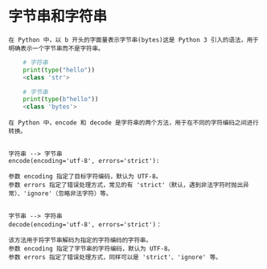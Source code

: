 # 字节串和字符串

    在 Python 中，以 b 开头的字面量表示字节串(bytes)这是 Python 3 引入的语法，用于明确表示一个字节串而不是字符串。
```py
    # 字符串
    print(type("hello"))
    <class 'str'>

    # 字节串
    print(type(b"hello"))
    <class 'bytes'>
```
    在 Python 中，encode 和 decode 是字符串的两个方法，用于在不同的字符编码之间进行转换。

    
    字符串 --> 字节串
    encode(encoding='utf-8', errors='strict'):

    参数 encoding 指定了目标字符编码，默认为 UTF-8。
    参数 errors 指定了错误处理方式，常见的有 'strict'（默认，遇到非法字符时抛出异常）、'ignore'（忽略非法字符）等。


    字节串 --> 字符串
    decode(encoding='utf-8', errors='strict')：

    该方法用于将字节串解码为指定的字符编码的字符串。
    参数 encoding 指定了字节串的字符编码，默认为 UTF-8。
    参数 errors 指定了错误处理方式，同样可以是 'strict'、'ignore' 等。

